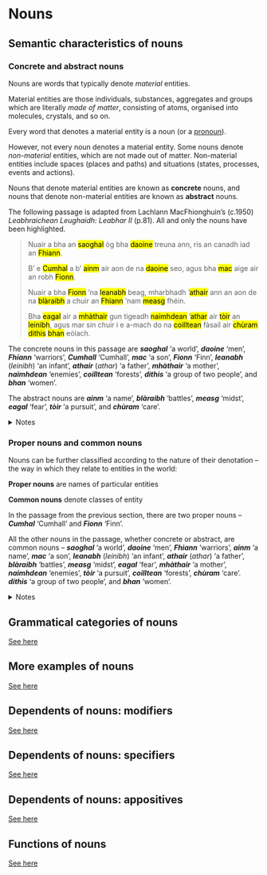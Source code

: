 # Nouns

## Semantic characteristics of nouns

### Concrete and abstract nouns

Nouns are words that typically denote *material* entities.

Material entities are those individuals, substances, aggregates and groups which are literally *made of matter*, consisting of atoms, organised into molecules, crystals, and so on. 

Every word that denotes a material entity is a noun (or a [pronoun](pronouns.md)). 

However, not every noun denotes a material entity. Some nouns denote *non-material* entities, which are not made out of matter. Non-material entities include spaces (places and paths) and situations (states, processes, events and actions).

Nouns that denote material entities are known as **concrete** nouns, and nouns that denote non-material entities are known as **abstract** nouns. 

The following passage is adapted from Lachlann MacFhionghuin’s (c.1950) *Leabhraichean Leughaidh: Leabhar II* (p.81). All and only the nouns have been highlighted.

> Nuair a bha an <mark title="concrete: ‘a world’">saoghal</mark> òg bha <mark title="concrete: ‘men’">daoine</mark> treuna ann, ris an canadh iad an <mark title="concrete: ‘warriors’">Fhiann</mark>.
>
> B’ e <mark title="concrete: ‘Cumhal’">Cumhal</mark> a b’ <mark title="abstract: ‘a name’">ainm</mark> air aon de na <mark title="concrete: ‘men’">daoine</mark> seo, agus bha <mark title="concrete: ‘a son’">mac</mark> aige air an robh <mark title="concrete: ‘Finn’">Fionn</mark>.
>
> Nuair a bha <mark title="concrete: ‘Finn’">Fionn</mark> ’na <mark title="concrete: ‘an infant’">leanabh</mark> beag, mharbhadh ’<mark title="concrete: ‘a father’">athair</mark> ann an aon de na <mark title="abstract: ‘battles’">blàraibh</mark> a chuir an <mark title="concrete: ‘warriors’">Fhiann</mark> ’nam <mark title="abstract: ‘midst’">measg</mark> fhéin.
>
> Bha <mark title="abstract: ‘fear’">eagal</mark> air a <mark title="concrete: ‘a mother’">mhàthair</mark> gun tigeadh <mark title="concrete: ‘enemies’">naimhdean</mark> ’<mark title="concrete: ‘a father’">athar</mark> air <mark title="abstract: ‘a pursuit’">tòir</mark> an <mark title="concrete: ‘an infant’">leinibh</mark>, agus mar sin chuir i e a-mach do na <mark title="concrete: ‘forests’">coilltean</mark> fàsail air <mark title="abstract: ‘care’">chùram</mark> <mark title="concrete: ‘a group of two people’">dithis</mark> <mark title="concrete: ‘women’">bhan</mark> eòlach. 

The concrete nouns in this passage are
***saoghal*** ‘a world’,
***daoine*** ‘men’,
***Fhiann*** ‘warriors’,
***Cumhall*** ‘Cumhall’,
***mac*** ‘a son’,
***Fionn*** ‘Finn’,
***leanabh*** (*leinibh*) ‘an infant’,
***athair*** (*athar*) ‘a father’,
***mhàthair*** ‘a mother’,
***naimhdean*** ‘enemies’,
***coilltean*** ‘forests’,
***dithis*** ‘a group of two people’, and
***bhan*** ‘women’.

The abstract nouns are 
***ainm*** ‘a name’,
***blàraibh*** ‘battles’,
***measg*** ‘midst’,
***eagal*** ‘fear’,
***tòir*** ‘a pursuit’, and
***chùram*** ‘care’.

<details>
  <summary>Notes</summary>

- Some readers might be uncomfortable seeing words like ***measg***, ***tòir*** and perhaps even ***chùram*** classified as (abstract) nouns in the above, preferring to think of them as parts of (complex) *prepositions* rather than words in and of themselves. This is a false binary – *measg*, *tòir* and *chùram* are **both** components of (lexicalised) prepositional compounds **and** (perhaps fossilised) nouns.
  
- The (concrete) noun ***dithis*** ‘a group of two people’ is most accurately classified as a (concrete) noun with numeric meaning, rather than as a numeral *per se*.

- Nouns have been defined in broadly similar terms by other grammarians of Gaelic:
  > Nouns are a time-stable class denoting entities, places and objects, as well as concepts that have similar grammatical behaviour. Examples of nouns are *ubhal* ‘apple’, *nighean* ‘girl’, *clann* ‘children’, *beachd* ‘opinion’, *astar* ‘distance’, *Dòmhnall* ‘Donald’ and *Glaschu* ‘Glasgow’. (Lamb 2024: 37)
  > 
  > Tha ainmear ’na ainm air duine no air nì, m.e. *boireannach*; *balach*; *bòrd*; *doras*. (Cox 2017: §55)
  >
  > Ainmear eas-cruthach, a tha ’na ainm air rudeigin nach cluinn, nach fhaic, agus ris nach bean duine, m.e. *an fhìrinn*; *an t-slàinte*; *am bàs*; *a’ bheatha*; *a’ chogais* 7c – seach *bòrd*; *doras* 7c a tha ’na ainmearan cruthach. (Cox 2017: §56(v))
</details>

### Proper nouns and common nouns

Nouns can be further classified according to the nature of their denotation – the way in which they relate to entities in the world:

**Proper nouns** are names of particular entities

**Common nouns** denote classes of entity

In the passage from the previous section, there are two proper nouns – ***Cumhal*** ‘Cumhall’ and ***Fionn*** ‘Finn’. 

All the other nouns in the passage, whether concrete or abstract, are common nouns – 
***saoghal*** ‘a world’,
***daoine*** ‘men’,
***Fhiann*** ‘warriors’,
***ainm*** ‘a name’,
***mac*** ‘a son’,
***leanabh*** (*leinibh*) ‘an infant’,
***athair*** (*athar*) ‘a father’,
***blàraibh*** ‘battles’,
***measg*** ‘midst’,
***eagal*** ‘fear’,
***mhàthair*** ‘a mother’,
***naimhdean*** ‘enemies’,
***tòir*** ‘a pursuit’,
***coilltean*** ‘forests’,
***chùram*** ‘care’.
***dithis*** ‘a group of two people’, and
***bhan*** ‘women’.

<details>
  <summary>Notes</summary>

- Proper nouns are always capitalised in writing, even when they do not occur as the first word in a sentence. However, not all capitalised nouns in the middle of a sentence are proper nouns. For example, ***Fhiann*** ‘warriors’ in the passage above is correctly classified as a common noun. It is capitalised in the text because it is the core element (the ‘head’) of a phrase, ***an Fhiann*** ‘the Warriors’, which is being presented as the name of a particular group of men (cf. ‘the Fenians’). Moreover, even though ***an Fhiann*** is a name, it would be incorrect to characterise it as a proper noun, since it is not a noun.
  
- The dimensions of concrete vs. abstract and proper vs. common are not truly orthogonal. It seems that all proper nouns are concrete, and hence that all abstract nouns are common.

- The distinction between proper and common nouns is familiar from the work of other grammarians of Gaelic (even if they typically confuse proper nouns with names in general):
  >  Gaelic has two broad noun categories: common nouns and proper nouns. Common nouns are the physical and abstract entities that we discuss regularly in language, such as ‘bird’, ‘mountain’ or ‘philosophy’. Proper nouns are those items that we normally capitalise in writing, such as persons (‘Donald’) and places (‘Cape Breton’).” (Lamb 2024: 46)
  > 
  > Tha diofar sheòrsaichean ainmearan ann: (i) Ainmear cumanta, a tha na ainm air rudeigin bitheanta, m.e. *boireannach*; *cat*; *bròg*; *sùil*; *aran*; *taigh*. (ii) Ainmear sònraichte, a tha na ainm air duine, air àite no air rudeigin àraidh, m.e. *Mòrag*; *Seumas*; *Glaschu*; *BBC ALBA*; *an Gearasdan*. (iii) [...] (Cox 2017: §56)
  >
  > **noun**: the name of a thing or concept (e.g. “train”, “beauty”) or of a person or place (i.e. proper nouns, e.g. “Dr Who”, “Italy”). (Byrne 2002: 15)
  
- Note that Cox (2017: §56) lists five other classes of noun in addition to common and proper nouns – collective nouns (*ainmear trusaidh* eg. *clann*, *muinntir*, *òigridh*, *crodh*, *dream*, *eunlaith*, *gràisg*), quantity nouns (*ainmear meud* eg. *falt*, *feur*, *bainne*, *uisge*, *gainmheach*), abstract nouns (*ainmear eas-cruthach* – see above), compound nouns (*ainmear fillte* eg. *taigh-beag*, *cailleach-dhubh*, *trom-laighe*), and verbal nouns (*ainmear gnìomhaireach* eg. *dèanamh*, *iarraidh*, *ithe*, *tuigsinn*, *bruidhinn*). For present purposes, and with the obvious exception of his ‘compound nouns’ (many of which are not even nouns at all), these are best understood as semantic sub-classes of common noun.
</details>

## Grammatical categories of nouns

[See here](nouns-grammatical_categories.md)

## More examples of nouns

[See here](nouns-more_examples.md)

## Dependents of nouns: modifiers

[See here](nouns-dependents-modifiers.md)

## Dependents of nouns: specifiers

[See here](nouns-dependents-specifiers.md)

## Dependents of nouns: appositives

[See here](nouns-dependents-appositives.md)

## Functions of nouns

[See here](nouns-functions.md)




